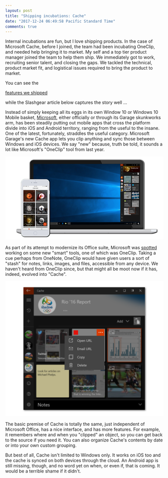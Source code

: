 ```yaml
---
layout: post
title: "Shipping incubations: Cache"
date: "2017-12-24 06:49:58 Pacific Standard Time"
comments: true
---
```


Internal incubations are fun, but I love shipping products. In the case of Microsoft Cache, before I joined, the team had been incubating OneClip, and needed help bringing it to market. My self and a top tier product manager joined the team to help them ship. We immediately got to work, recruiting senior talent, and closing the gaps. We tackled the technical, product market fit, and logistical issues required to bring the product to market.

You can see the
<span class="image-row">

<a href="images/Cache_01-1.png" data-lightbox="roadtrip">
features we shipped
</a>

<a href="images/Cache_02-1.png" data-lightbox="roadtrip"></a>

<a href="images/Cache_03-1.png" data-lightbox="roadtrip"></a>

<a href="images/Cache_03-1.png" data-lightbox="roadtrip"></a>

<a href="images/Cache_04-1.png" data-lightbox="roadtrip"></a>
while the Slashgear article below captures the story well ...
</span>

Instead of simply keeping all its eggs in its own Window 10 or Windows 10 Mobile basket, [Microsoft](https://www.slashgear.com/tags/microsoft/), either officially or through its Garage skunkworks arm, has been steadily putting out mobile apps that cross the platform divide into iOS and Android territory, ranging from the useful to the insane. One of the latest, fortunately, straddles the useful category. Microsoft Garage's new Cache app lets you clip anything and sync those between Windows and iOS devices. We say "new" because, truth be told, it sounds a lot like Microsoft's "OneClip" tool from last year.

![cache_multi_platform](/images/cache_multi_platform.png)

As part of its attempt to modernize its Office suite, Microsoft was [spotted](https://www.slashgear.com/microsoft-new-productivity-apps-leaked-office-now-and-oneclip-25385075/) working on some new "smart" tools, one of which was OneClip. Taking a cue perhaps from OneNote, OneClip would have given users a sort of "stash" for notes, links, images, and files, accessible from any device. We haven't heard from OneClip since, but that might all be moot now if it has, indeed, evolved into "Cache".

![cache_windows](/images/cache_windows.png)

The basic premise of Cache is totally the same, just independent of Microsoft Office, has a nice interface, and has more features. For example, it remembers where and when you "clipped" an object, so you can get back to the source if you need it. You can also organize Cache's contents by date or into your own custom grouping.

But best of all, Cache isn't limited to Windows only. It works on iOS too and the cache is synced on both devices through the cloud. An Android app is still missing, though, and no word yet on when, or even if, that is coming. It would be a terrible shame if it didn't.
